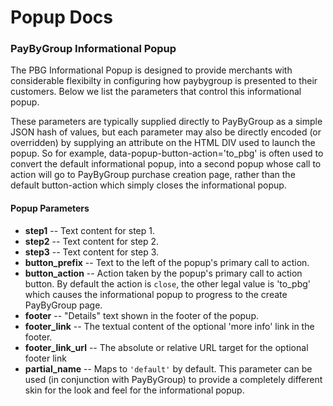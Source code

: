 # Popup Docs



### PayByGroup Informational Popup

The PBG Informational Popup is designed to provide merchants with considerable
flexibilty in configuring how paybygroup is presented to their customers.
Below we list the parameters that control this informational popup.  

These parameters are typically supplied directly to PayByGroup as a simple JSON hash
of values, but each parameter may also be directly encoded (or overridden) by supplying
an attribute on the HTML DIV used to launch the popup.  So for example, data-popup-button-action='to_pbg'
is often used to convert the default informational popup, into a second popup whose call to action will 
go to PayByGroup purchase creation page, rather than the default button-action which simply closes the
informational popup.

#### Popup Parameters

- **step1** -- Text content for step 1.
- **step2** -- Text content for step 2.
- **step3** -- Text content for step 3.
- **button_prefix** -- Text to the left of the popup's primary call to action.
- **button_action** -- Action taken by the popup's primary call to action button.
  By default the action is `close`, the other legal value is 'to_pbg' which causes
  the informational popup to progress to the create PayByGroup page.
- **footer** -- "Details" text shown in the footer of the popup.
- **footer_link** -- The textual content of the optional 'more info' link in the footer.
- **footer_link_url** -- The absolute or relative URL target for the optional footer link
- **partial_name** -- Maps to `'default'` by default.  This parameter can be used (in conjunction with PayByGroup) to 
  provide a completely different skin for the look and feel for the informational popup.
